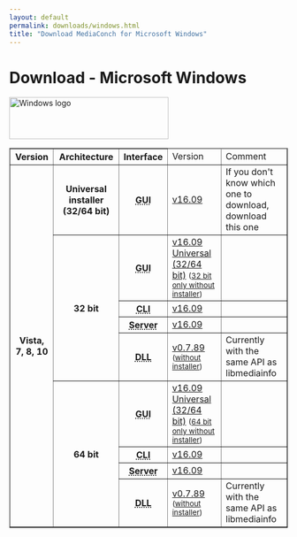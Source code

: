 ```yaml
---
layout: default
permalink: downloads/windows.html
title: "Download MediaConch for Microsoft Windows"
---
```


# Download - Microsoft Windows

<img src="/MediaConch/images/Windows.png" alt="Windows logo" width="288" height="76"><br />

<table border="1">
<thead>
<tr class="table-header">
    <th>Version</th>
    <th>Architecture</th>
    <th>Interface</th>
    <td>Version</td>
    <td>Comment</td>
</tr>
</thead>
<tbody>

<tr>
    <th rowspan="9">Vista, 7, 8, 10</th>
    <th>Universal installer (32/64 bit)</th>
    <th><abbr title="Graphical User Interface">GUI</abbr></th>
    <td><a href="//mediaarea.net/download/binary/mediaconch-gui/16.09/MediaConch_GUI_16.09_Windows.exe">v16.09</a></td>
    <td>If you don't know which one to download, download this one</td>
</tr>
<tr>
    <th rowspan="4">32 bit</th>
    <th><abbr title="Graphical User Interface">GUI</abbr></th>
    <td><a href="//mediaarea.net/download/binary/mediaconch-gui/16.09/MediaConch_GUI_16.09_Windows.exe">v16.09 Universal (32/64 bit)</a> <small> (<a href="//mediaarea.net/download/binary/mediaconch-gui/16.09/MediaConch_GUI_16.09_Windows_i386_WithoutInstaller.7z">32 bit only without installer</a>)</small></td>
    <td></td>
</tr>
<tr>
    <th><abbr title="Command Line Interface">CLI</abbr></th>
    <td><a href="//mediaarea.net/download/binary/mediaconch/16.09/MediaConch_CLI_16.09_Windows_i386.zip">v16.09</a></td>
    <td>&nbsp;</td>
</tr>
<tr>
    <th><abbr title="Server">Server</abbr></th>
    <td><a href="//mediaarea.net/download/binary/mediaconch-server/16.09/MediaConch_Server_16.09_Windows_i386.zip">v16.09</a></td>
    <td>&nbsp;</td>
</tr>
<tr>
    <th><abbr title="Dynamic Link Library">DLL</abbr></th>
    <td><a href="//mediaarea.net/download/binary/libmediainfo0/0.7.89/MediaInfo_DLL_0.7.89_Windows_i386.exe">v0.7.89</a><small> (<a href="//mediaarea.net/download/binary/libmediainfo0/0.7.89/MediaInfo_DLL_0.7.89_Windows_i386_WithoutInstaller.7z">without installer</a>)</small></td>
    <td>Currently with the same API as libmediainfo</td>
</tr>
<tr>
    <th rowspan="4">64 bit</th>
    <th><abbr title="Graphical User Interface">GUI</abbr></th>
    <td><a href="//mediaarea.net/download/binary/mediaconch-gui/16.09/MediaConch_GUI_16.09_Windows.exe">v16.09 Universal (32/64 bit)</a> <small>(<a href="//mediaarea.net/download/binary/mediaconch-gui/16.09/MediaConch_GUI_16.09_Windows_x64_WithoutInstaller.7z">64 bit only without installer</a>)</small></td>
    <td></td>
</tr>
<tr>
    <th><abbr title="Command Line Interface">CLI</abbr></th>
    <td><a href="//mediaarea.net/download/binary/mediaconch/16.09/MediaConch_CLI_16.09_Windows_x64.zip">v16.09</a></td>
    <td>&nbsp;</td>
</tr>
<tr>
    <th><abbr title="Server">Server</abbr></th>
    <td><a href="//mediaarea.net/download/binary/mediaconch-server/16.09/MediaConch_Server_16.09_Windows_x64.zip">v16.09</a></td>
    <td>&nbsp;</td>
</tr>
<tr>
    <th><abbr title="Dynamic Link Library">DLL</abbr></th>
    <td><a href="//mediaarea.net/download/binary/libmediainfo0/0.7.89/MediaInfo_DLL_0.7.89_Windows_x64.exe">v0.7.89</a><small> (<a href="//mediaarea.net/download/binary/libmediainfo0/0.7.89/MediaInfo_DLL_0.7.89_Windows_x64_WithoutInstaller.7z">without installer</a>)</small></td>
    <td>Currently with the same API as libmediainfo</td>
</tr>

</tbody>
</table>
